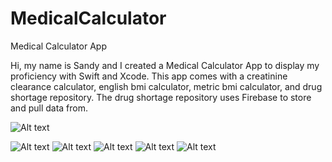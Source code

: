# MedicalCalculator
Medical Calculator App 

Hi, my name is Sandy and I created a Medical Calculator App to display my proficiency with Swift and Xcode. This app comes with a creatinine clearance calculator, english bmi calculator, metric bmi calculator, and drug shortage repository. The drug shortage repository uses Firebase to store and pull data from. 

![Alt text](https://dl.dropboxusercontent.com/u/94614686/screens/icon.png "Menu Screen")


![Alt text](https://dl.dropboxusercontent.com/u/94614686/screens/screen1.png "Menu Screen") ![Alt text](https://dl.dropboxusercontent.com/u/94614686/screens/screen2.png) ![Alt text](https://dl.dropboxusercontent.com/u/94614686/screens/screen3.png) ![Alt text](https://dl.dropboxusercontent.com/u/94614686/screens/screen4.png) ![Alt text](https://dl.dropboxusercontent.com/u/94614686/screens/screen5.png)
